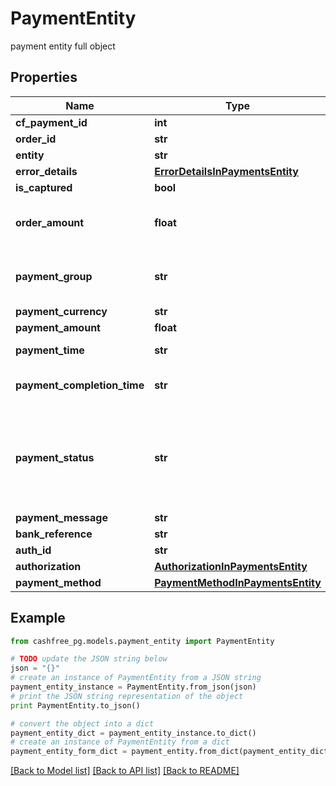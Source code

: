# PaymentEntity

payment entity full object

## Properties
Name | Type | Description | Notes
------------ | ------------- | ------------- | -------------
**cf_payment_id** | **int** |  | [optional] 
**order_id** | **str** |  | [optional] 
**entity** | **str** |  | [optional] 
**error_details** | [**ErrorDetailsInPaymentsEntity**](ErrorDetailsInPaymentsEntity.md) |  | [optional] 
**is_captured** | **bool** |  | [optional] 
**order_amount** | **float** | Order amount can be different from payment amount if you collect service fee from the customer | [optional] 
**payment_group** | **str** | Type of payment group. One of [&#39;upi&#39;, &#39;card&#39;, &#39;app&#39;, &#39;netbanking&#39;, &#39;paylater&#39;, &#39;cardless_emi&#39;] | [optional] 
**payment_currency** | **str** |  | [optional] 
**payment_amount** | **float** |  | [optional] 
**payment_time** | **str** | This is the time when the payment was initiated | [optional] 
**payment_completion_time** | **str** | This is the time when the payment reaches its terminal state | [optional] 
**payment_status** | **str** | The transaction status can be one of  [\&quot;SUCCESS\&quot;, \&quot;NOT_ATTEMPTED\&quot;, \&quot;FAILED\&quot;, \&quot;USER_DROPPED\&quot;, \&quot;VOID\&quot;, \&quot;CANCELLED\&quot;, \&quot;PENDING\&quot;] | [optional] 
**payment_message** | **str** |  | [optional] 
**bank_reference** | **str** |  | [optional] 
**auth_id** | **str** |  | [optional] 
**authorization** | [**AuthorizationInPaymentsEntity**](AuthorizationInPaymentsEntity.md) |  | [optional] 
**payment_method** | [**PaymentMethodInPaymentsEntity**](PaymentMethodInPaymentsEntity.md) |  | [optional] 

## Example

```python
from cashfree_pg.models.payment_entity import PaymentEntity

# TODO update the JSON string below
json = "{}"
# create an instance of PaymentEntity from a JSON string
payment_entity_instance = PaymentEntity.from_json(json)
# print the JSON string representation of the object
print PaymentEntity.to_json()

# convert the object into a dict
payment_entity_dict = payment_entity_instance.to_dict()
# create an instance of PaymentEntity from a dict
payment_entity_form_dict = payment_entity.from_dict(payment_entity_dict)
```
[[Back to Model list]](../README.md#documentation-for-models) [[Back to API list]](../README.md#documentation-for-api-endpoints) [[Back to README]](../README.md)


